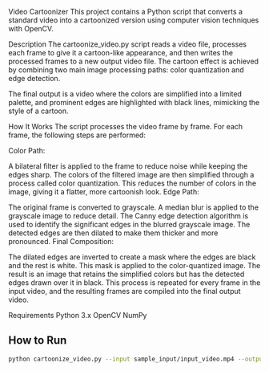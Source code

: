 Video Cartoonizer
This project contains a Python script that converts a standard video into a cartoonized version using computer vision techniques with OpenCV.

Description
The cartoonize_video.py script reads a video file, processes each frame to give it a cartoon-like appearance, and then writes the processed frames to a new output video file. The cartoon effect is achieved by combining two main image processing paths: color quantization and edge detection.

The final output is a video where the colors are simplified into a limited palette, and prominent edges are highlighted with black lines, mimicking the style of a cartoon.

How It Works
The script processes the video frame by frame. For each frame, the following steps are performed:

Color Path:

A bilateral filter is applied to the frame to reduce noise while keeping the edges sharp.
The colors of the filtered image are then simplified through a process called color quantization. This reduces the number of colors in the image, giving it a flatter, more cartoonish look.
Edge Path:

The original frame is converted to grayscale.
A median blur is applied to the grayscale image to reduce detail.
The Canny edge detection algorithm is used to identify the significant edges in the blurred grayscale image.
The detected edges are then dilated to make them thicker and more pronounced.
Final Composition:

The dilated edges are inverted to create a mask where the edges are black and the rest is white.
This mask is applied to the color-quantized image. The result is an image that retains the simplified colors but has the detected edges drawn over it in black.
This process is repeated for every frame in the input video, and the resulting frames are compiled into the final output video.

Requirements
Python 3.x
OpenCV
NumPy

## How to Run

```bash
python cartoonize_video.py --input sample_input/input_video.mp4 --output sample_output/cartoonized_video.mp4
